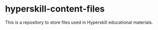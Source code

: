 # hyperskill-content-files

This is a repository to store files used in Hyperskill educational materials.
